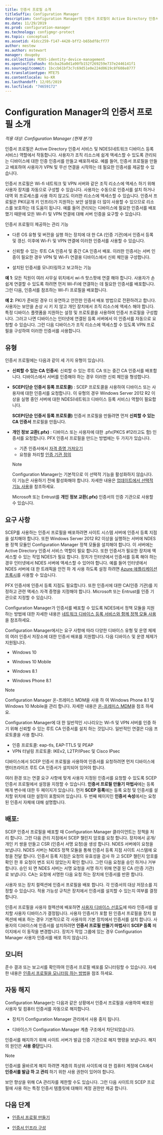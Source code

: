 ```yaml
---
title: 인증서 프로필 소개
titleSuffix: Configuration Manager
description: Configuration Manager의 인증서 프로필이 Active Directory 인증서 서비스에서 작동하는 방식을 알아봅니다.
ms.date: 11/29/2019
ms.prod: configuration-manager
ms.technology: configmgr-protect
ms.topic: conceptual
ms.assetid: 41dcc259-f147-4420-bff2-b65bdf8cff77
author: mestew
ms.author: mstewart
manager: dougeby
ms.collection: M365-identity-device-management
ms.openlocfilehash: 65cba26a0d1a90fb152f269259e737e2446141f1
ms.sourcegitcommit: 1bccb61bf3c7c69d51e0e224d0619c8f608e8777
ms.translationtype: MTE75
ms.contentlocale: ko-KR
ms.lasthandoff: 12/05/2019
ms.locfileid: "74659172"
---
```

# <a name="introduction-to-certificate-profiles-in-configuration-manager"></a>Configuration Manager의 인증서 프로필 소개

*적용 대상: Configuration Manager (현재 분기)*

인증서 프로필은 Active Directory 인증서 서비스 및 NDES(네트워크 디바이스 등록 서비스) 역할에서 작동합니다. 사용자가 조직 리소스에 쉽게 액세스할 수 있도록 관리되는 디바이스에 대한 인증 인증서를 만들고 배포하세요. 예를 들어, 인증서 프로필을 만들고 배포하여 사용자가 VPN 및 무선 연결을 시작하는 데 필요한 인증서를 제공할 수 있습니다.

인증서 프로필은 Wi-fi 네트워크 및 VPN 서버와 같은 조직 리소스에 액세스 하기 위해 사용자 장치를 자동으로 구성할 수 있습니다. 사용자는 수동으로 인증서를 설치 하거나 대역 외 프로세스를 사용 하지 않고도 이러한 리소스에 액세스할 수 있습니다. 인증서 프로필은 PKI(공개 키 인프라)가 지원하는 보안 설정을 더 많이 사용할 수 있으므로 리소스를 보호하는 데 도움이 됩니다. 예를 들어 관리되는 디바이스에 필요한 인증서를 배포했기 때문에 모든 Wi-Fi 및 VPN 연결에 대해 서버 인증을 요구할 수 있습니다.

인증서 프로필이 제공하는 관리 기능  

- 다른 OS 유형 및 버전을 실행 하는 장치에 대 한 CA (인증 기관)에서 인증서 등록 및 갱신. 이후에 Wi-Fi 및 VPN 연결에 이러한 인증서를 사용할 수 있습니다.  

- 신뢰할 수 있는 루트 CA 인증서 및 중간 CA 인증서 배포. 이러한 인증서는 서버 인증이 필요한 경우 VPN 및 Wi-Fi 연결용 디바이스에서 신뢰 체인을 구성합니다.  

- 설치된 인증서를 모니터링하고 보고하는 기능  

**예 1**: 모든 직원이 여러 사무실 위치에서 wi-fi 핫스팟에 연결 해야 합니다. 사용자가 손쉽게 연결할 수 있도록 하려면 먼저 Wi-Fi에 연결하는 데 필요한 인증서를 배포합니다. 그런 다음, 인증서를 참조하는 Wi-Fi 프로필을 배포합니다.  

**예 2**: PKI가 준비된 경우 더 유연하고 안전한 인증서 배포 방법으로 전환하려고 합니다. 사용자는 보안을 손상 시 키 지 않고 개인 장치에서 조직 리소스에 액세스 해야 합니다. 특정 디바이스 플랫폼을 지원하는 설정 및 프로토콜을 사용하여 인증서 프로필을 구성합니다. 그러고 나면 디바이스는 인터넷에 연결된 등록 서버에서 이 인증서를 자동으로 요청할 수 있습니다. 그런 다음 디바이스가 조직 리소스에 액세스할 수 있도록 VPN 프로필을 구성하여 이러한 인증서를 사용합니다.  

## <a name="types"></a>유형

인증서 프로필에는 다음과 같이 세 가지 유형이 있습니다.  

- **신뢰할 수 있는 CA 인증서**: 신뢰할 수 있는 루트 CA 또는 중간 CA 인증서를 배포합니다. 디바이스에서 서버를 인증해야 하는 경우 이러한 신뢰 체인을 형성합니다.  

- **SCEP(단순 인증서 등록 프로토콜)** : SCEP 프로토콜을 사용하여 디바이스 또는 사용자에 대한 인증서를 요청합니다. 이 유형의 경우 Windows Server 2012 R2 이상을 실행 중인 서버에 대한 NDES(네트워크 디바이스 등록 서비스) 역할이 필요합니다.

    **SCEP(단순 인증서 등록 프로토콜)** 인증서 프로필을 만들려면 먼저 **신뢰할 수 있는 CA 인증서** 프로필을 만듭니다.

- **개인 정보 교환(.pfx)** : 디바이스 또는 사용자에 대한 .pfx(PKCS #12라고도 함) 인증서를 요청합니다.<!--1321368--> PFX 인증서 프로필을 만드는 방법에는 두 가지가 있습니다.

  - 기존 인증서에서 [자격 증명 가져오기](/configmgr/mdm/deploy-use/import-pfx-certificate-profiles)
  - 요청을 처리할 [인증 기관 정의](/configmgr/mdm/deploy-use/create-pfx-certificate-profiles)

  > [!Note]  
  > Configuration Manager는 기본적으로 이 선택적 기능을 활성화하지 않습니다. 이 기능은 사용하기 전에 활성화해야 합니다. 자세한 내용은 [업데이트에서 선택적 기능 사용](/configmgr/core/servers/manage/install-in-console-updates#bkmk_options)을 참조하세요.<!--505213-->  

  Microsoft 또는 Entrust를 **개인 정보 교환(.pfx)** 인증서의 인증 기관으로 사용할 수 있습니다.

## <a name="requirements"></a>요구 사항

SCEP를 사용하는 인증서 프로필을 배포하려면 사이트 시스템 서버에 인증서 등록 지점을 설치해야 합니다. 또한 Windows Server 2012 R2 이상을 실행하는 서버에 NDES용 정책 모듈인 Configuration Manager 정책 모듈을 설치해야 합니다. 이 서버에는 Active Directory 인증서 서비스 역할이 필요 합니다. 또한 인증서가 필요한 장치에 액세스할 수 있는 작업 NDES가 필요 합니다. 장치가 인터넷에서 인증서를 등록 해야 하는 경우 인터넷에서 NDES 서버에 액세스할 수 있어야 합니다. 예를 들어 인터넷에서 NDES 서버에 대 한 트래픽을 안전 하 게 사용 하도록 설정 하려면 [Azure 애플리케이션 프록시](https://docs.microsoft.com/azure/active-directory/manage-apps/application-proxy)를 사용할 수 있습니다.

PFX 인증서에 인증서 등록 지점도 필요합니다. 또한 인증서에 대한 CA(인증 기관)를 지정하고 관련 액세스 자격 증명을 지정해야 합니다. Microsoft 또는 Entrust를 인증 기관으로 지정할 수 있습니다.  

Configuration Manager가 인증서를 배포할 수 있도록 NDES에서 정책 모듈을 지원하는 방법에 대한 자세한 내용은 [네트워크 디바이스 등록 서비스와 함께 정책 모듈 사용](https://docs.microsoft.com/previous-versions/windows/it-pro/windows-server-2012-R2-and-2012/dn473016\(v=ws.11\))을 참조하세요.

Configuration Manager에서는 요구 사항에 따라 다양한 디바이스 유형 및 운영 체제의 여러 인증서 저장소에 대한 인증서 배포를 지원합니다. 다음 디바이스 및 운영 체제가 지원됩니다.  

- Windows 10

- Windows 10 Mobile

- Windows 8.1  

- Windows Phone 8.1  

> [!NOTE]  
> Configuration Manager 온-프레미스 MDM을 사용 하 여 Windows Phone 8.1 및 Windows 10 Mobile을 관리 합니다. 자세한 내용은 [온-프레미스 MDM](/configmgr/mdm/understand/manage-mobile-devices-with-on-premises-infrastructure)을 참조 하세요.

Configuration Manager에 대 한 일반적인 시나리오는 Wi-fi 및 VPN 서버를 인증 하기 위해 신뢰할 수 있는 루트 CA 인증서를 설치 하는 것입니다. 일반적인 연결은 다음 프로토콜을 사용 합니다.

- 인증 프로토콜: eap-tls, EAP-TTLS 및 PEAP
- VPN 터널링 프로토콜: IKEv2, L2TP/IPsec 및 Cisco IPsec

디바이스에서 SCEP 인증서 프로필을 사용하여 인증서를 요청하려면 먼저 디바이스에 엔터프라이즈 루트 CA 인증서가 설치되어 있어야 합니다.  

여러 환경 또는 연결 요구 사항에 맞게 사용자 지정된 인증서를 요청할 수 있도록 SCEP 인증서 프로필에서 설정을 지정할 수 있습니다. **인증서 프로필 만들기 마법사**에는 등록 매개 변수에 대한 두 페이지가 있습니다. 먼저 **SCEP 등록**에는 등록 요청 및 인증서를 설치할 위치에 대한 설정이 포함되어 있습니다. 두 번째 페이지인 **인증서 속성**에서는 요청된 인증서 자체에 대해 설명합니다.  

## <a name="deploy"></a>배포:

SCEP 인증서 프로필을 배포할 때 Configuration Manager 클라이언트는 정책을 처리 합니다. 그런 다음 관리 지점에서 SCEP 챌린지 암호를 요청 합니다. 장치에서 공개/개인 키 쌍을 만들고 CSR (인증서 서명 요청)을 생성 합니다. NDES 서버에이 요청을 보냅니다. NDES 서버는 NDES 정책 모듈을 통해 인증서 등록 지점 사이트 시스템에 요청을 전달 합니다. 인증서 등록 지점은 요청의 유효성을 검사 하 고 SCEP 챌린지 암호를 확인 한 후 요청이 변조 되지 않았는지 확인 합니다. 그런 다음 요청을 승인 하거나 거부 합니다. 승인 되 면 NDES 서버는 서명 요청을 서명 하기 위해 연결 된 CA (인증 기관)로 보냅니다. CA는 요청에 서명한 다음 요청 하는 장치에 인증서를 반환 합니다.

사용자 또는 장치 컬렉션에 인증서 프로필을 배포 합니다. 각 인증서의 대상 저장소를 지정할 수 있습니다. 적용 가능성 규칙은 장치에서 인증서를 설치할 수 있는지 여부를 결정 합니다.

인증서 프로필을 사용자 컬렉션에 배포하면 [사용자 디바이스 선호도](/configmgr/apps/deploy-use/link-users-and-devices-with-user-device-affinity)에 따라 인증서를 설치할 사용자 디바이스가 결정됩니다. 사용자 인증서가 포함 된 인증서 프로필을 장치 컬렉션에 배포 하는 경우 기본적으로 각 사용자의 기본 장치에서 인증서를 설치 합니다. 사용자의 디바이스에 인증서를 설치하려면 **인증서 프로필 만들기 마법사**의 **SCEP 등록** 페이지에서 이 동작을 변경합니다. 장치가 작업 그룹에 있는 경우 Configuration Manager 사용자 인증서를 배포 하지 않습니다.  

## <a name="monitor"></a>모니터

준수 결과 또는 보고서를 확인하여 인증서 프로필 배포를 모니터링할 수 있습니다. 자세한 내용은 [인증서 프로필을 모니터링 하는 방법](/configmgr/protect/deploy-use/monitor-certificate-profiles)을 참조 하세요.

## <a name="automatic-revocation"></a>자동 해지

Configuration Manager는 다음과 같은 상황에서 인증서 프로필을 사용하여 배포된 사용자 및 컴퓨터 인증서를 자동으로 해지합니다.  

- 장치가 Configuration Manager 관리에서 사용 중지 됩니다.  

- 디바이스가 Configuration Manager 계층 구조에서 차단되었습니다.  

인증서를 해지하기 위해 사이트 서버가 발급 인증 기관으로 해지 명령을 보냅니다. 해지의 원인은 **사용 중단**입니다.

> [!NOTE]
> 인증서를 올바르게 해지 하려면 계층의 최상위 사이트에 대 한 컴퓨터 계정에 CA에서 **인증서를 발급 하 고 관리** 하기 위한 사용 권한이 있어야 합니다.
>
> 보안 향상을 위해 CA 관리자를 제한할 수도 있습니다. 그런 다음 사이트의 SCEP 프로필에 사용 하는 특정 인증서 템플릿에 대해이 계정 권한만 제공 합니다.

## <a name="next-steps"></a>다음 단계

- [인증서 프로필 만들기](/configmgr/protect/deploy-use/create-certificate-profiles)

- [인증서 인프라 구성](/configmgr/protect/deploy-use/certificate-infrastructure)
